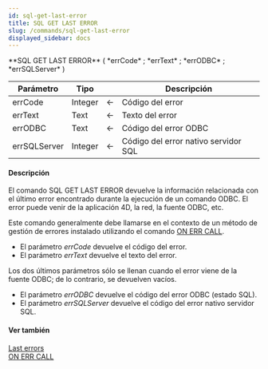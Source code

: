 ```yaml
---
id: sql-get-last-error
title: SQL GET LAST ERROR
slug: /commands/sql-get-last-error
displayed_sidebar: docs
---
```


<!--REF #_command_.SQL GET LAST ERROR.Syntax-->**SQL GET LAST ERROR** ( *errCode* ; *errText* ; *errODBC* ; *errSQLServer* )<!-- END REF-->
<!--REF #_command_.SQL GET LAST ERROR.Params-->
| Parámetro | Tipo |  | Descripción |
| --- | --- | --- | --- |
| errCode | Integer | &#8592; | Código del error |
| errText | Text | &#8592; | Texto del error |
| errODBC | Text | &#8592; | Código del error ODBC |
| errSQLServer | Integer | &#8592; | Código del error nativo servidor SQL |

<!-- END REF-->

#### Descripción 

<!--REF #_command_.SQL GET LAST ERROR.Summary-->El comando SQL GET LAST ERROR devuelve la información relacionada con el último error encontrado durante la ejecución de un comando ODBC.<!-- END REF--> El error puede venir de la aplicación 4D, la red, la fuente ODBC, etc. 

Este comando generalmente debe llamarse en el contexto de un método de gestión de errores instalado utilizando el comando [ON ERR CALL](on-err-call.md "ON ERR CALL").

* El parámetro *errCode* devuelve el código del error.
* El parámetro *errText* devuelve el texto del error.

Los dos últimos parámetros sólo se llenan cuando el error viene de la fuente ODBC; de lo contrario, se devuelven vacíos.

* El parámetro *errODBC* devuelve el código del error ODBC (estado SQL).
* El parámetro *errSQLServer* devuelve el código del error nativo servidor SQL.

#### Ver también 

[Last errors](last-errors.md)   
[ON ERR CALL](on-err-call.md)  